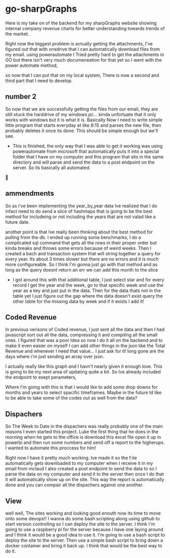 # go-sharpGraphs

Here is my take on of the backend for my sharpGraphs website showing internal company revenue charts for better understanding towards trends of the market.

Right now the biggest problem is actually getting the attachments, I've figured out that with onedrive that I can automatically download files from my email. using powerautomate I Tried pretty hard to get the attachments in GO but there isn't very much documeneation for that yet so I went with the power automate method, 

so now that I can put that on my local system, There is now a second and third part that I need to develop.

## number 2

So now that we are successfully getting the files from our email, they are still stuck the harddrive of my windows pc... kinda unfortuate that it only works with windows but it is what it is. Basically Now I need to write simple little program that starts everyday at like 8:15 and parses the new file, then probably deletes it once its done. This should be simple enough but we'll see.

- This is finished, the only way that I was able to get it working was using powerautomate from microsoft that automatically puts it into a special folder that I have on my computer and this program that sits in the same directory and will parse and send the data to a post endpoint on the server. So its basically all automated.


## ammendments

So as i've been implementing the year_by_year data Ive realized that I do infact need to do send a slice of hashmaps that is going to be the best method for includeing or not including the years that are not valad like a future date.

another point is that Ive really been thinking about the best method for pulling from the db. I ended up running some benchmarks, I do a complicated sql command that gets all the rows in their proper order but kinda breaks and throws some errors because of weird weeks. Then I created a bach and transaction system that will string together a query for every year. Its about 3 times slower but there are no errors and it is much more configureable. So I think I'm gonna just go with that method and as long as the query doesnt return an err we can add this month to the slice 

- I got around this with that additional table, I just select star and for every record I get the year and the week, go to that specific week and use the year as a key and just put in the data. Then for the data thats not in the table yet I just figure out the gap where the data doesn't exist query the other table for the missing data by week and if it exists I add it! 


## Coded Revenue

In previous verisons of Coded revenue, I just sent all the data and then I had javascript sort out all the data, compressing it and compiling all the small ones. I figured that was a poor Idea so now I do it all on the backend and to make it even easier on myself I can add other things in the json like the Total Revenue and whenever I need that value... I just ask for it! long gone are the days where i'm just sending an array over json.

I actually really like this graph and I havn't nearly given it enough love. This is going to be my next area of updating quite a bit. So Ive already included the endpoint to exept perameters,

Where I'm going with this is that I would like to add some drop downs for months and years to select spacific timeframes. Maybe in the future Id like to be able to take some of the codes out as well from the data? 

## Dispachers

So The Week to Date in the dispachers was really probably one of the main reasons I even started this project. Luke the first thing that he does in the morning when he gets to the office is download this excel file open it up in powerbi and then run some numbers and send off a report to the higherups. I wanted to automate this proccess for him! 

Right now I have it pretty much working. Ive made it so the f:ile automatically gets downloaded to my computer when I receive it in my email from mclaud I also created a post endpoint to send the data to so I parse the data on my computer and send it to the server then once I do that it will automatically show up on the site. This way the report is automatically done and you can compair all the dispachers against one another.


## View

well well, The sites working and looking good enouth now its time to move onto some devops!! I wanna do some bash scripting along using github to start version controlling so I can deploy the site to the server. I think I'm going to use a raspberry pi for the server because I have one laying around and I think it would be a good idea to use it. I'm going to use a bash script to deploy the site to the server. Then use a simple bash script to bring down a docker container and bring it back up. I think that would be the best way to do it.
